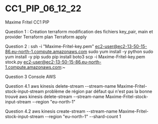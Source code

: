 # CC1_PIP_06_12_22
Maxime Fritel
CC1 PIP


Question 1 :
Création terraform modification des fichiers key_pair, main et provider
Terraform plan
Terraform apply


Question 2 :
ssh -i "Maxime-Fritel-key.pem" ec2-user@ec2-13-50-15-86.eu-north-1.compute.amazonaws.com
sudo yum install -y python
sudo yum install -y pip
sudo pip install boto3
scp -i Maxime-Fritel-key.pem stock.py ec2-user@ec2-13-50-15-86.eu-north-1.compute.amazonaws.com:~


Question 3
Console AWS


Question 4.1
aws kinesis delete-stream --stream-name Maxime-Fritel-stock-input-stream
problème de région par défaut qui n'est pas la bonne
trouvé
aws kinesis delete-stream --stream-name Maxime-Fritel-stock-input-stream --region "eu-north-1"


Question 4.2
aws kinesis create-stream --stream-name Maxime-Fritel-stock-input-stream --region "eu-north-1" --shard-count 1



